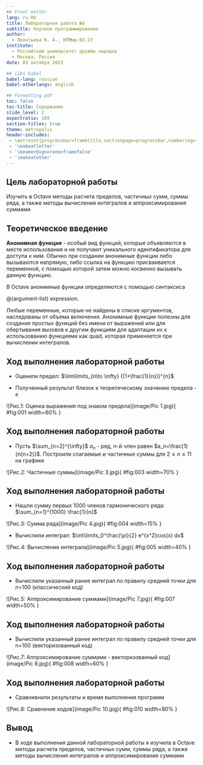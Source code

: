 ```yaml
---
## Front matter
lang: ru-RU
title: Лабораторная работа №6
subtitle: Научное программирование
author:
  - Леонтьева К. А., НПМмд-02-23
institute:
  - Российский университет дружбы народов
  - Москва, Россия
date: 03 октября 2023

## i18n babel
babel-lang: russian
babel-otherlangs: english

## Formatting pdf
toc: false
toc-title: Содержание
slide_level: 2
aspectratio: 169
section-titles: true
theme: metropolis
header-includes:
 - \metroset{progressbar=frametitle,sectionpage=progressbar,numbering=fraction}
 - '\makeatletter'
 - '\beamer@ignorenonframefalse'
 - '\makeatother'
---
```


## Цель лабораторной работы

Изучить в Octave методы расчета пределов, частичных сумм, суммы ряда, а также методы вычисления интегралов и аппроксимирования суммами

## Теоретическое введение

__Анонимная функция__ - особый вид функций, которые объявляются в месте использования и не получают уникального идентификатора для доступа к ним. Обычно при создании анонимные функции либо вызываются напрямую, либо ссылка на функцию присваивается переменной, с помощью которой затем можно косвенно вызывать данную функцию. 

В Octave aнонимные функции определяются с помощью синтаксиса 

@(argument-list) expression.

Любые переменные, которые не найдены в списке аргументов, наследованы от объема включения. Анонимные функции полезны для создания простых функций без имени от выражений или для обертывания вызовов к другим функциям для адаптации их к использованию функциями как quad, которая применяется при вычислении интегралов.


## Ход выполнения лабораторной работы
- Оценили предел: $\lim\limits_{n\to \infty} {(1+\frac{1}{n})}^{n}$ 

- Полученный результат близок к теоретическому значению предела - $e$

![Рис.1: Оценка выражения под знаком предела](image/Pic 1.jpg){ #fig:001 width=60% }

## Ход выполнения лабораторной работы
- Пусть $\sum_{n=2}^{\infty}$ ${a_n}$ - ряд, n-й член равен $a_n=\frac{1}{n(n+2)}$. Построили слагаемые и частичные суммы для $2 \le n \le 11$ на графике

![Рис.2: Частичные суммы](image/Pic 3.jpg){ #fig:003 width=70% }

## Ход выполнения лабораторной работы
- Нашли сумму первых 1000 членов гармонического ряда: $\sum_{n=1}^{1000} \frac{1}{n}$

![Рис.3: Сумма ряда](image/Pic 4.jpg){ #fig:004 width=15% }

- Вычислили интеграл: $\int\limits_0^\frac{\pi}{2} e^{x^2}cos(x) dx$

![Рис.4: Вычисление интеграла](image/Pic 5.jpg){ #fig:005 width=40% }

## Ход выполнения лабораторной работы
- Вычислили указанный ранее интеграл по правилу средней точки для n=100 (классический код)

![Рис.5: Аппроксимирование суммами](image/Pic 7.jpg){ #fig:007 width=50% }

## Ход выполнения лабораторной работы

- Вычислили указанный ранее интеграл по правилу средней точки для n=100 (векторизованный код)

![Рис.7: Аппроксимирование суммами - векторизованный код](image/Pic 8.jpg){ #fig:008 width=60% }

## Ход выполнения лабораторной работы

- Сравнивнили результаты и время выполнения программ

![Рис.8: Сравнение кодов](image/Pic 10.jpg){ #fig:010 width=80% }


## Вывод
- В ходе выполнения данной лабораторной работы я изучила в Octave методы расчета пределов, частичных сумм, суммы ряда, а также методы вычисления интегралов и аппроксимирования суммами



